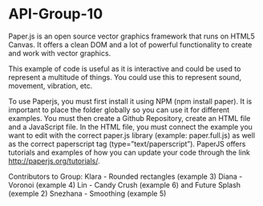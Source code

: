 # API-Group-10

Paper.js is an open source vector graphics framework that runs on HTML5 Canvas. It offers a clean DOM and a lot of powerful functionality to create and work with vector graphics.

This example of code is useful as it is interactive and could be used to represent a multitude of things. You could use this to represent sound, movement, vibration, etc.

To use Paperjs, you must first install it using NPM (npm install paper). It is important to place the folder globally so you can use it for different examples.  You must then create a Github Repository, create an HTML file and a JavaScript file. In the HTML file, you must connect the example you want to edit with the correct paper.js library (example: paper.full.js) as well as the correct paperscript tag (type=”text/paperscript”). PaperJS offers tutorials and examples of how you can update your code through the link http://paperjs.org/tutorials/. 

Contributors to Group:
Klara - Rounded rectangles (example 3)
Diana - Voronoi (example 4)
Lin - Candy Crush (example 6) and Future Splash (exemple 2)
Snezhana - Smoothing (example 5)
